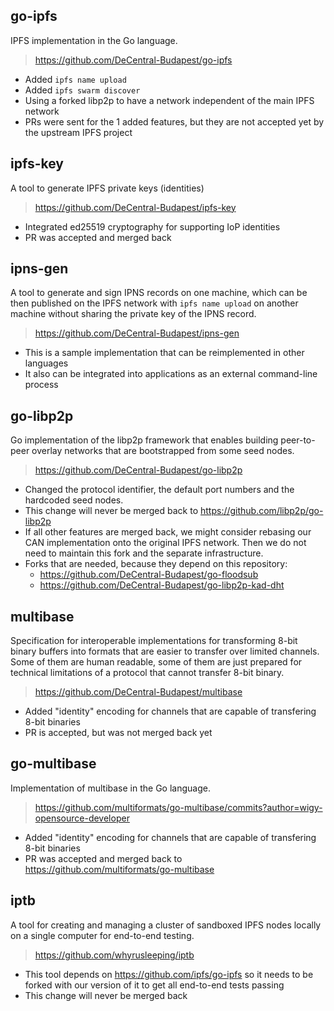 ## go-ipfs

IPFS implementation in the Go language.

> https://github.com/DeCentral-Budapest/go-ipfs

* Added `ipfs name upload`
* Added `ipfs swarm discover`
* Using a forked libp2p to have a network independent of the main IPFS network
* PRs were sent for the 1 added features, but they are not accepted yet by the
  upstream IPFS project

## ipfs-key

A tool to generate IPFS private keys (identities)

> https://github.com/DeCentral-Budapest/ipfs-key

* Integrated ed25519 cryptography for supporting IoP identities
* PR was accepted and merged back

## ipns-gen

A tool to generate and sign IPNS records on one machine, which can be then
published on the IPFS network with `ipfs name upload` on another machine without
sharing the private key of the IPNS record.

> https://github.com/DeCentral-Budapest/ipns-gen

* This is a sample implementation that can be reimplemented in other languages
* It also can be integrated into applications as an external command-line
  process

## go-libp2p

Go implementation of the libp2p framework that enables building peer-to-peer
overlay networks that are bootstrapped from some seed nodes.

> https://github.com/DeCentral-Budapest/go-libp2p

* Changed the protocol identifier, the default port numbers and the hardcoded
  seed nodes.
* This change will never be merged back to https://github.com/libp2p/go-libp2p
* If all other features are merged back, we might consider rebasing our CAN
  implementation onto the original IPFS network. Then we do not need to maintain
  this fork and the separate infrastructure.
* Forks that are needed, because they depend on this repository:
  * https://github.com/DeCentral-Budapest/go-floodsub
  * https://github.com/DeCentral-Budapest/go-libp2p-kad-dht

## multibase

Specification for interoperable implementations for transforming 8-bit binary
buffers into formats that are easier to transfer over limited channels. Some of
them are human readable, some of them are just prepared for technical
limitations of a protocol that cannot transfer 8-bit binary.

> https://github.com/DeCentral-Budapest/multibase

* Added "identity" encoding for channels that are capable of transfering
  8-bit binaries
* PR is accepted, but was not merged back yet

## go-multibase

Implementation of multibase in the Go language.
 
> https://github.com/multiformats/go-multibase/commits?author=wigy-opensource-developer

* Added "identity" encoding for channels that are capable of transfering
  8-bit binaries
* PR was accepted and merged back to https://github.com/multiformats/go-multibase

## iptb

A tool for creating and managing a cluster of sandboxed IPFS nodes locally on a
single computer for end-to-end testing.

> https://github.com/whyrusleeping/iptb

* This tool depends on https://github.com/ipfs/go-ipfs so it needs to be forked
  with our version of it to get all end-to-end tests passing
* This change will never be merged back

